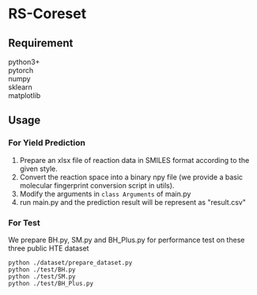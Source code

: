 # RS-Coreset

## Requirement
python3+  
pytorch  
numpy  
sklearn  
matplotlib  

## Usage

### For Yield Prediction
1. Prepare an xlsx file of reaction data in SMILES format according to the given style.
2. Convert the reaction space into a binary npy file (we provide a basic molecular fingerprint conversion script in utils).
3. Modify the arguments in `class Arguments` of main.py
4. run main.py and the prediction result will be represent as "result.csv"

### For Test
We prepare BH.py, SM.py and BH_Plus.py for performance test on these three public HTE dataset
```
python ./dataset/prepare_dataset.py
python ./test/BH.py
python ./test/SM.py
python ./test/BH_Plus.py
```
